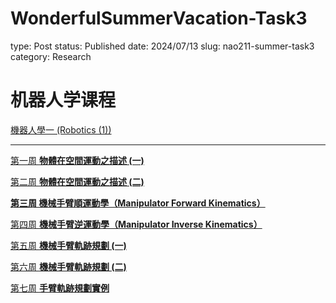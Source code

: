 # WonderfulSummerVacation-Task3

type: Post
status: Published
date: 2024/07/13
slug: nao211-summer-task3
category: Research

# 机器人学课程

[機器人學一 (Robotics (1))](https://www.coursera.org/learn/robotics1)

---

[第一周 **物體在空間運動之描述 (一)**](https://www.notion.so/8911f7f2ab084212990e2a96da5620fb?pvs=21)

[第二周 **物體在空間運動之描述 (二)**](https://www.notion.so/c5eb0a0ebf3b46028c2461674d1faca2?pvs=21)

[**第三周 機械手臂順運動學（Manipulator Forward Kinematics）**](https://www.notion.so/Manipulator-Forward-Kinematics-4d1af5917461498ab697bb65b16de8db?pvs=21)

[第四周 **機械手臂逆運動學（Manipulator Inverse Kinematics）**](https://www.notion.so/Manipulator-Inverse-Kinematics-b1252e758e504337b02044964c4081fa?pvs=21)

[第五周 **機械手臂軌跡規劃 (一)**](https://www.notion.so/5cbe901fef5840308bc2543d15ba38ab?pvs=21)

[第六周 **機械手臂軌跡規劃 (二)** ](https://www.notion.so/b45f65d0ae434ca18ed655194f963211?pvs=21)

[第七周 **手臂軌跡規劃實例**](https://www.notion.so/6b3826f53d1441308e6300b0ab10b2ab?pvs=21)